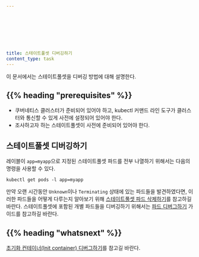 ```yaml
---








title: 스테이트풀셋 디버깅하기
content_type: task
---
```


<!-- overview -->
이 문서에서는 스테이트풀셋을 디버깅 방법에 대해 설명한다.

## {{% heading "prerequisites" %}}

* 쿠버네티스 클러스터가 준비되어 있어야 하고, kubectl 커맨드 라인 도구가 클러스터와 통신할 수 있게 사전에 설정되어 있어야 한다.
* 조사하고자 하는 스테이트풀셋이 사전에 준비되어 있어야 한다.

<!-- steps -->

## 스테이트풀셋 디버깅하기

레이블이 `app=myapp`으로 지정된 스테이트풀셋 파드를 전부 나열하기 위해서는
다음의 명령을 사용할 수 있다.

```shell
kubectl get pods -l app=myapp
```

만약 오랜 시간동안 `Unknown`이나 `Terminating` 상태에 있는
파드들을 발견하였다면, 이러한 파드들을 어떻게 다루는지 알아보기 위해 
[스테이트풀셋 파드 삭제하기](/docs/tasks/run-application/delete-stateful-set/)를 참고하길 바란다.
스테이트풀셋에 포함된 개별 파드들을 디버깅하기 위해서는
[파드 디버그하기](/ko/docs/tasks/debug-application-cluster/debug-pod-replication-controller/) 가이드를 참고하길 바란다.

## {{% heading "whatsnext" %}}

[초기화 컨테이너(Init container) 디버그하기](/ko/docs/tasks/debug-application-cluster/debug-init-containers/)를 참고길 바란다.


